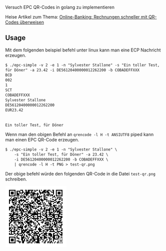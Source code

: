 Versuch EPC QR-Codes in golang zu implementieren

Heise Artikel zum Thema: [Online-Banking: Rechnungen schneller mit QR-Codes überweisen](https://heise.de/-6543687)



## Usage

Mit dem folgenden beispiel befehl unter linux kann man eine ECP Nachricht erzeugen.

```
$ ./epc-simple -v 2 -e 1 -n "Sylvester Stallone" -s "Ein toller Test, für Döner" -a 23.42 -i DE56120400000012262200 -b COBADEFFXXX
BCD
002
1
SCT
COBADEFFXXX
Sylvester Stallone
DE56120400000012262200
EUR23.42


Ein toller Test, für Döner

```

Wenn man den obigen Befehl an `qrencode -l H -t ANSIUTF8` piped kann man einen EPC QR-Code erzeugen.

```
$ ./epc-simple -v 2 -e 1 -n "Sylvester Stallone" \
	-s "Ein toller Test, für Döner" -a 23.42 \
	-i DE56120400000012262200 -b COBADEFFXXX \
	| qrencode -l H -t PNG > test-qr.png
```

Der obige befehl würde den folgenden QR-Code in die Datei `test-qr.png` schreiben.

![test-qr.png](/images/test-qr.png)


